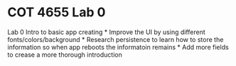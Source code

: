 # COT 4655 Lab 0
 Lab 0 Intro to basic app creating
    * Improve the UI by using different fonts/colors/background
    * Research persistence to learn how to store the information so when app reboots the informatoin remains
    * Add more fields to crease a more thorough introduction